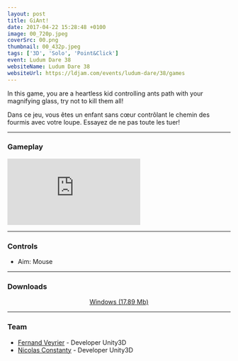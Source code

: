 ```yaml
---
layout: post
title: GiAnt!
date: 2017-04-22 15:28:48 +0100
image: 00_720p.jpeg
coverSrc: 00.png
thumbnail: 00_432p.jpeg
tags: ['3D', 'Solo', 'Point&Click']
event: Ludum Dare 38
websiteName: Ludum Dare 38
websiteUrl: https://ldjam.com/events/ludum-dare/38/games
---
```

In this game, you are a heartless kid controlling ants path with your magnifying glass, try not to kill them all!

Dans ce jeu, vous êtes un enfant sans cœur contrôlant le chemin des fourmis avec votre loupe. Essayez de ne pas toute les tuer!

***

### Gameplay
<iframe src="https://www.youtube.com/embed/zE_SQ-J_tyw" frameborder="0" frameborder="0" allow="accelerometer; clipboard-write; encrypted-media; gyroscope; picture-in-picture" allowfullscreen></iframe>

***

### Controls
* Aim: Mouse

***

### Downloads
<p style="text-align: center;margin: 0;"><a href="https://1drv.ms/u/s!AoYk8X2I2PMgg5hQU2R_y7kRZVgYrw?e=WPreee">Windows (17.89 Mb)</a></p>

***

### Team
* [Fernand Veyrier](https://www.linkedin.com/in/fernand-veyrier-26372596/) - Developer Unity3D
* [Nicolas Constanty](https://fr.linkedin.com/in/nicolas-constanty-653232113) - Developer Unity3D
